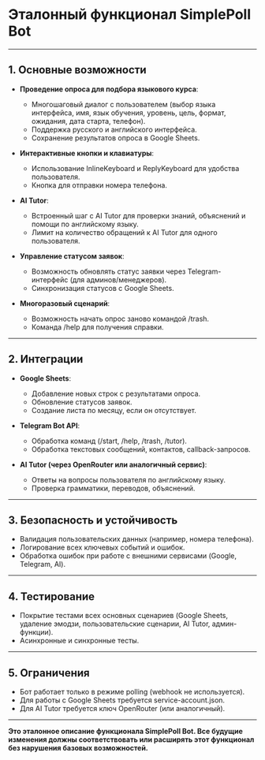 # Эталонный функционал SimplePoll Bot

---

## 1. Основные возможности
- **Проведение опроса для подбора языкового курса**:
  - Многошаговый диалог с пользователем (выбор языка интерфейса, имя, язык обучения, уровень, цель, формат, ожидания, дата старта, телефон).
  - Поддержка русского и английского интерфейса.
  - Сохранение результатов опроса в Google Sheets.

- **Интерактивные кнопки и клавиатуры**:
  - Использование InlineKeyboard и ReplyKeyboard для удобства пользователя.
  - Кнопка для отправки номера телефона.

- **AI Tutor**:
  - Встроенный шаг с AI Tutor для проверки знаний, объяснений и помощи по английскому языку.
  - Лимит на количество обращений к AI Tutor для одного пользователя.

- **Управление статусом заявок**:
  - Возможность обновлять статус заявки через Telegram-интерфейс (для админов/менеджеров).
  - Синхронизация статусов с Google Sheets.

- **Многоразовый сценарий**:
  - Возможность начать опрос заново командой /trash.
  - Команда /help для получения справки.

---

## 2. Интеграции
- **Google Sheets**:
  - Добавление новых строк с результатами опроса.
  - Обновление статусов заявок.
  - Создание листа по месяцу, если он отсутствует.

- **Telegram Bot API**:
  - Обработка команд (/start, /help, /trash, /tutor).
  - Обработка текстовых сообщений, контактов, callback-запросов.

- **AI Tutor (через OpenRouter или аналогичный сервис)**:
  - Ответы на вопросы пользователя по английскому языку.
  - Проверка грамматики, переводов, объяснений.

---

## 3. Безопасность и устойчивость
- Валидация пользовательских данных (например, номера телефона).
- Логирование всех ключевых событий и ошибок.
- Обработка ошибок при работе с внешними сервисами (Google, Telegram, AI).

---

## 4. Тестирование
- Покрытие тестами всех основных сценариев (Google Sheets, удаление эмодзи, пользовательские сценарии, AI Tutor, админ-функции).
- Асинхронные и синхронные тесты.

---

## 5. Ограничения
- Бот работает только в режиме polling (webhook не используется).
- Для работы с Google Sheets требуется service-account.json.
- Для AI Tutor требуется ключ OpenRouter (или аналогичный).

---

**Это эталонное описание функционала SimplePoll Bot. Все будущие изменения должны соответствовать или расширять этот функционал без нарушения базовых возможностей.** 